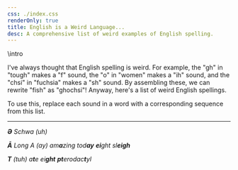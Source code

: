 ```yaml
---
css: ./index.css
renderOnly: true
title: English is a Weird Language...
desc: A comprehensive list of weird examples of English spelling.
---
```


\intro

I've always thought that English spelling is weird. For example, the "gh" in "tough" makes a "f" sound, the "o" in "women" makes a "ih" sound, and the "chsi" in "fuchsia" makes a "sh" sound. By assembling these, we can rewrite "fish" as "ghochsi"! Anyway, here's a list of weird English spellings.

To use this, replace each sound in a word with a corresponding sequence from this list.

---

_**Ə** Schwa (uh)_

_**Ā** Long A (ay)_ _am**a**zing_ _tod**ay**_ _**ei**ght_ _sl**eigh**_

_**T** (tuh)_ _a**t**e_ _ei**ght**_ _**pt**erodac**t**yl_
